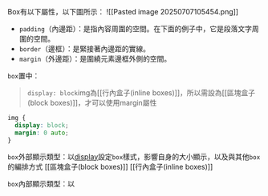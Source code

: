 
Box有以下屬性，以下圖所示：
![[Pasted image 20250707105454.png]]

- `padding`（內邊距）：是指內容周圍的空間。在下面的例子中，它是段落文字周圍的空間。
- `border`（邊框）：是緊接著內邊距的實線。
- `margin`（外邊距）：是圍繞元素邊框外側的空間。

`box`置中：
> `display: block`img為[[行內盒子(inline boxes)]]，所以需設為[[區塊盒子(block boxes)]]，才可以使用margin屬性
```CSS
img {
  display: block;
  margin: 0 auto;
}
```

`box`外部顯示類型：以[display](https://developer.mozilla.org/zh-CN/docs/Web/CSS/display)設定`box`樣式，影響自身的大小顯示，以及與其他`box`的編排方式
[[區塊盒子(block boxes)]]
[[行內盒子(inline boxes)]]

`box`內部顯示類型：以